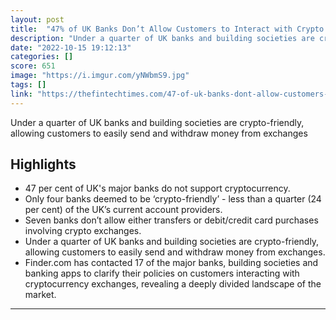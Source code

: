 ```yaml
---
layout: post
title:  "47% of UK Banks Don’t Allow Customers to Interact with Crypto Exchanges"
description: "Under a quarter of UK banks and building societies are crypto-friendly, allowing customers to easily send and withdraw money from exchanges"
date: "2022-10-15 19:12:13"
categories: []
score: 651
image: "https://i.imgur.com/yNWbmS9.jpg"
tags: []
link: "https://thefintechtimes.com/47-of-uk-banks-dont-allow-customers-to-interact-with-crypto-exchanges/"
---
```


Under a quarter of UK banks and building societies are crypto-friendly, allowing customers to easily send and withdraw money from exchanges

## Highlights

- 47 per cent of UK's major banks do not support cryptocurrency.
- Only four banks deemed to be ‘crypto-friendly’ - less than a quarter (24 per cent) of the UK’s current account providers.
- Seven banks don’t allow either transfers or debit/credit card purchases involving crypto exchanges.
- Under a quarter of UK banks and building societies are crypto-friendly, allowing customers to easily send and withdraw money from exchanges.
- Finder.com has contacted 17 of the major banks, building societies and banking apps to clarify their policies on customers interacting with cryptocurrency exchanges, revealing a deeply divided landscape of the market.

---
